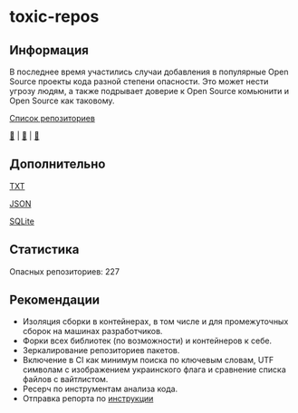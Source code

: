 # toxic-repos

## Информация

В последнее время участились случаи добавления в популярные Open Source проекты кода разной степени опасности.
Это может нести угрозу людям, а также подрывает доверие к Open Source комьюнити и Open Source как таковому.

[Список репозиториев](toxic-repos.rst)

[:link:](https://toxic-repos.ru/) | [:speech_balloon:](https://t.me/toxic_repos) | [:email:](info@toxic-repos.ru)

## Дополнительно

[TXT](data/txt/toxic-repos.txt)

[JSON](data/json/toxic-repos.json)

[SQLite](data/sqlite/toxic-repos.sqlite3)

## Статистика

Опасных репозиториев: 227

## Рекомендации

- Изоляция сборки в контейнерах, в том числе и для промежуточных сборок на машинах разработчиков.
- Форки всех библиотек (по возможности) и контейнеров к себе.
- Зеркалирование репозиториев пакетов.
- Включение в CI как минимум поиска по ключевым словам, UTF символам с изображением украинского флага и сравнение списка файлов с вайтлистом.
- Ресерч по инструментам анализа кода.
- Отправка репорта по [инструкции](HOW-TO-REPORT.md)
